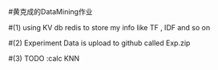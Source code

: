 #黄克成的DataMining作业

#(1) using KV db redis to store my info like TF , IDF and so on

#(2) Experiment Data is upload to github called Exp.zip

#(3) TODO :calc KNN

